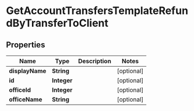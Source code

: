 

# GetAccountTransfersTemplateRefundByTransferToClient


## Properties

| Name | Type | Description | Notes |
|------------ | ------------- | ------------- | -------------|
|**displayName** | **String** |  |  [optional] |
|**id** | **Integer** |  |  [optional] |
|**officeId** | **Integer** |  |  [optional] |
|**officeName** | **String** |  |  [optional] |



